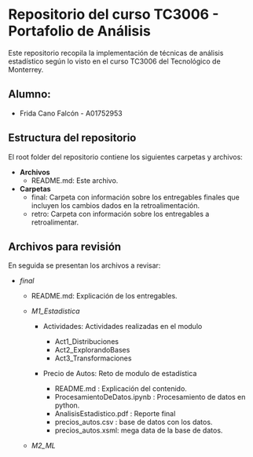# Repositorio del curso TC3006 - Portafolio de Análisis
Este repositorio recopila la implementación de técnicas de análisis estadístico según lo visto en el curso TC3006 del Tecnológico de Monterrey.

## Alumno:
  * Frida Cano Falcón - A01752953
 
## Estructura del repositorio
El root folder del repositorio contiene los siguientes carpetas y archivos:

* **Archivos**
  * README.md: Este archivo. 
* **Carpetas**
  * final: Carpeta con información sobre los entregables finales que incluyen los cambios dados en la retroalimentación.
  * retro: Carpeta con información sobre los entregables a retroalimentar.

## Archivos para revisión
En seguida se presentan los archivos a revisar: 
* *final*
	* README.md: Explicación de los entregables.
   
	* *M1_Estadistica*
		* Actividades: Actividades realizadas en el modulo
   			* Act1_Distribuciones
			* Act2_ExplorandoBases
			* Act3_Transformaciones

   		* Precio de Autos: Reto de modulo de estadística
			* README.md : Explicación del contenido.
   			* ProcesamientoDeDatos.ipynb : Procesamiento de datos en python.
   			* AnalisisEstadistico.pdf : Reporte final
   			* precios_autos.csv : base de datos con los datos.
			* precios_autos.xsml: mega data de la base de datos.

	* *M2_ML*
